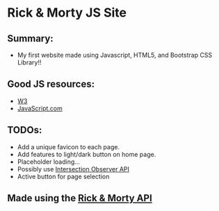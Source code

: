 # Rick & Morty JS Site

## Summary:
- My first website made using Javascript, HTML5, and Bootstrap CSS Library!! 

## Good JS resources:
- [W3](https://www.w3schools.com/js/default.asp)
- [JavaScript.com](https://www.javascript.com/resources)

## TODOs: 
- Add a unique favicon to each page.
- Add features to light/dark button on home page.
- Placeholder loading...
- Possibly use [Intersection Observer API](https://developer.mozilla.org/en-US/docs/Web/API/Intersection_Observer_API)
- Active button for page selection

## Made using the [Rick & Morty API](https://rickandmortyapi.com/)
